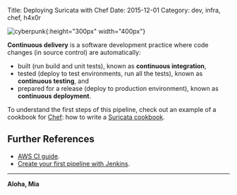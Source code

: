 Title: Deploying Suricata with Chef
Date: 2015-12-01
Category: dev, infra, chef, h4x0r

![cyberpunk](./cyberpunk/17.jpg){:height="300px" width="400px"}



**Continuous delivery** is a software development practice where code changes (in source control) are automatically:

* built (run build and unit tests), known as **continuous integration**,
* tested (deploy to test environments, run all the tests), known as **continuous testing**, and
* prepared for a release (deploy to production environment), known as **continuous deployment**.


To understand the first steps of this pipeline, check out an example of a cookbook for [Chef](https://www.chef.io/chef/): how to write a [Suricata cookbook](https://github.com/bt3gl/Chef_Example_for_Suricata/tree/master).


## Further References

* [AWS CI guide](https://aws.amazon.com/devops/continuous-delivery/).
* [Create your first pipeline with Jenkins](https://jenkins.io/doc/pipeline/tour/hello-world/).


----

**Aloha, Mia**